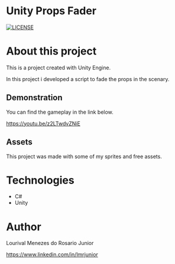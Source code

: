 # Unity Props Fader

[![LICENSE](https://img.shields.io/npm/l/react)](https://github.com/LorisJunior/Unity_2D_RPG/blob/main/LICENSE) 

# About this project

This is a project created with Unity Engine.

In this project i developed a script to fade the props in the scenary.

## Demonstration

You can find the gameplay in the link below.

https://youtu.be/z2LTwdvZNiE

## Assets
This project was made with some of my sprites and free assets.

# Technologies
- C#
- Unity

# Author

Lourival Menezes do Rosario Junior

https://www.linkedin.com/in/lmrjunior